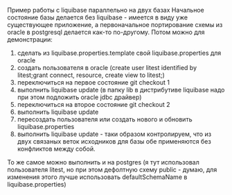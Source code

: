 Пример работы с liquibase параллельно на двух базах
Начальное состояние базы делается без liquibase - имеется в виду уже существующее приложение, а первоначальное портирование схемы из oracle в postgresql делается как-то по-другому.
Потом можно для демонстрации: 

1. сделать из liquibase.properties.template свой liquibase.properties для oracle
2. создать пользователя в oracle (create user litest identified by litest;grant connect, resource, create view to litest;)
3. переключиться на первое состояние git checkout 1
4. выполнить liquibase update (в папку lib в дистрибутиве liquibase надо при этом подложить oracle jdbc драйвер)
5. переключиться на второе состояние git checkout 2
6. выполнить liquibase update
7. пересоздать пользователя или создать нового и обновить liquibase.properties
8. выполнить liquibase update - таки образом контролируем, что из двух связаных веток исходников для базы обе применяются без конфликтов между собой.

То же самое можно выполнить и на postgres (я тут использовал пользователя litest, но при этом дефолтную схему public - думаю, для изменения этого лучше использовать defaultSchemaName в liquibase.properties)
